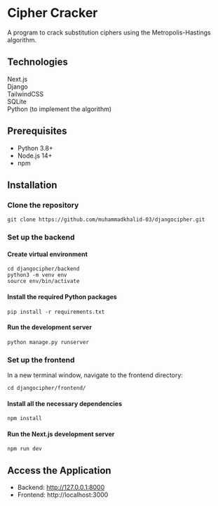 # Cipher Cracker

A program to crack substitution ciphers using the Metropolis-Hastings algorithm.

## Technologies

Next.js\
Django\
TailwindCSS\
SQLite\
Python (to implement the algorithm)

## Prerequisites

- Python 3.8+
- Node.js 14+
- npm

## Installation

### Clone the repository

```
git clone https://github.com/muhammadkhalid-03/djangocipher.git
```

### Set up the backend

#### Create virtual environment

```
cd djangocipher/backend
python3 -m venv env
source env/bin/activate
```

#### Install the required Python packages

```
pip install -r requirements.txt
```

#### Run the development server

```
python manage.py runserver
```

### Set up the frontend

In a new terminal window, navigate to the frontend directory:

```
cd djangocipher/frontend/
```

#### Install all the necessary dependencies

```
npm install
```

#### Run the Next.js development server

```
npm run dev
```

## Access the Application

- Backend: http://127.0.0.1:8000
- Frontend: http://localhost:3000

